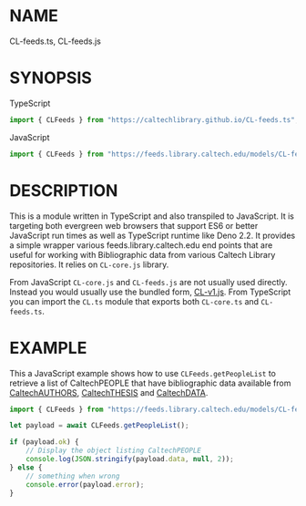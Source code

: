 
# NAME

CL-feeds.ts, CL-feeds.js

# SYNOPSIS

TypeScript

~~~TypeScript
import { CLFeeds } from "https://caltechlibrary.github.io/CL-feeds.ts";
~~~

JavaScript

~~~JavaScript
import { CLFeeds } from "https://feeds.library.caltech.edu/models/CL-feeds.js";
~~~

# DESCRIPTION

This is a module written in TypeScript and also transpiled to JavaScript. It is targeting both evergreen web browsers that support ES6 or better JavaScript run times as well as TypeScript runtime like Deno 2.2. It provides a simple wrapper various feeds.library.caltech.edu end points that are useful for working with Bibliographic data from various Caltech Library repositories. It relies on `CL-core.js` library.

From JavaScript `CL-core.js` and `CL-feeds.js` are not usually used directly. Instead you would usually use the bundled form, [CL-v1.js](modules/CL-v1.js).  From TypeScript you can import the `CL.ts` module that exports both `CL-core.ts` and `CL-feeds.ts`.

# EXAMPLE

This a JavaScript example shows how to use `CLFeeds.getPeopleList` to retrieve a list of CaltechPEOPLE that have bibliographic data available from [CaltechAUTHORS](https://authors.library.caltech.edu), [CaltechTHESIS](https://thesis.library.caltech.edu) and
[CaltechDATA](https://data.caltech.edu).

~~~JavaScript
import { CLFeeds } from "https://feeds.library.caltech.edu/models/CL-feeds.js";

let payload = await CLFeeds.getPeopleList();

if (payload.ok) {
    // Display the object listing CaltechPEOPLE
    console.log(JSON.stringify(payload.data, null, 2));
} else {
    // something when wrong
    console.error(payload.error);
}
~~~

